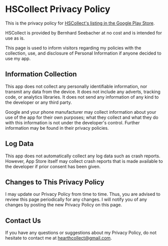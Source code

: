HSCollect Privacy Policy
=======================

This is the privacy policy for [HSCollect's listing in the Google Play Store](https://play.google.com/store/apps/details?id=at.xsphere.hearthcollect).

HSCollect is provided by Bernhard Seebacher at no cost and is intended for use as is.

This page is used to inform visitors regarding my policies with the collection, use, and disclosure of Personal Information if anyone decided to use my app.


## Information Collection

This app does not collect any personally identifiable information, nor transmit any data from the device.
It does not include any adverts, tracking code, or analytics libraries. It does not send any
information of any kind to the developer or any third party.

Google and your phone manufacturer may collect information about your use of the app for their own
purposes; what they collect and what they do with this information is not under the developer's
control. Further information may be found in their privacy policies.


## Log Data

This app does not automatically collect any log data such as crash reports. However, App Store itself may collect crash reports that is made available to the developer if prior consent has been given.


## Changes to This Privacy Policy

I may update our Privacy Policy from time to time. Thus, you are advised to review this page periodically for any changes. I will notify you of any changes by posting the new Privacy Policy on this page.


## Contact Us

If you have any questions or suggestions about my Privacy Policy, do not hesitate to contact me at hearthcollect@gmail.com.
